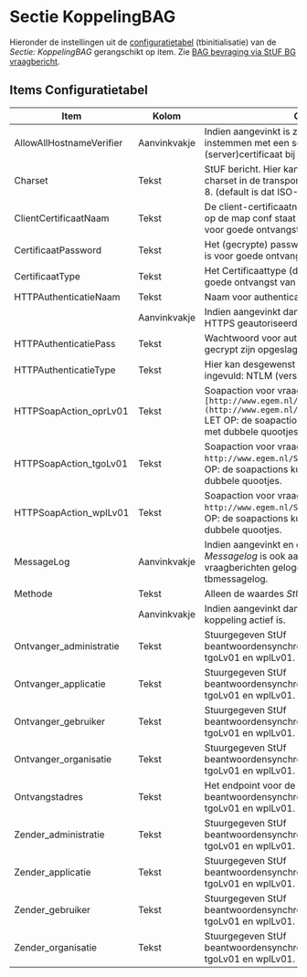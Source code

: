 # Sectie KoppelingBAG

Hieronder de instellingen uit de [configuratietabel](/docs/instellen_inrichten/configuratie.md) (tbinitialisatie) van de _Sectie: KoppelingBAG_ gerangschikt op item.
Zie [BAG bevraging via StUF BG vraagbericht](/docs/probleemoplossing/programmablokken/bag_bevraging.md).

## Items Configuratietabel

| Item                     | Kolom        | Omschrijving                                                               |
|--------------------------|--------------|----------------------------------------------------------------------------|
| AllowAllHostnameVerifier | Aanvinkvakje | Indien aangevinkt is zal de OpenWave Cloud instemmen met een self-signed of verlopen (server)certificaat bij een verbinding onder https. |
| Charset                  | Tekst        | StUF bericht. Hier kan opgegeven worden welke charset in de transport header wordt gebruikt bijv. utf-8. (default is dat ISO-8859-1). |
| ClientCertificaatNaam    | Tekst        | De client-certificaatnaam van het certificaat (zoals die op de map conf staat op de WSAS-server) dat nodig is voor goede ontvangst van het StUF-BG 310 bericht. |
| CertificaatPassword      | Tekst        | Het (gecrypte) password van het certificaat dat nodig is voor goede ontvangst van het StUF-BG 310 bericht. |
| CertificaatType          | Tekst        | Het Certificaattype (default PKCS12) dat nodig is voor goede ontvangst van het StUF-BG 310 bericht. |
| HTTPAuthenticatieNaam    | Tekst        | Naam voor authenticatie binnen https.                                      |
|                          | Aanvinkvakje | Indien aangevinkt dan wordt de verzending over HTTPS geautoriseerd met naam en wachtwoord. |
| HTTPAuthenticatiePass    | Tekst        | Wachtwoord voor authenticatie binnen HTTPS. Kan gecrypt zijn opgeslagen.   |
| HTTPAuthenticatieType    | Tekst        | Hier kan desgewenst het authenticatietype worden ingevuld: NTLM (versie 1) of Basic (default waarde). |
| HTTPSoapAction_oprLv01   | Tekst        | Soapaction voor vraag-bericht oprLv01: `[http://www.egem.nl/StUF/sector/bg/0310/oprLv01](http://www.egem.nl/StUF/sector/bg/0310/oprLv01.md)` LET OP: de soapactions kunnen ingesloten moeten zijn met dubbele quootjes. |
| HTTPSoapAction_tgoLv01   | Tekst        | Soapaction voor vraag-bericht tgoLv01: `http://www.egem.nl/StUF/sector/bg/0310/tgoLv01` LET OP: de soapactions kunnen ingesloten moeten zijn met dubbele quootjes. |
| HTTPSoapAction_wplLv01   | Tekst        | Soapaction voor vraag-bericht wplLv01: `http://www.egem.nl/StUF/sector/bg/0310/wplLv01` LET OP: de soapactions kunnen ingesloten moeten zijn met dubbele quootjes. |
| MessageLog               | Aanvinkvakje | Indien aangevinkt en de instelling _Sectie: OWB Item: Messagelog_ is ook aangevinkt, dan worden de NHR vraagberichten gelogd in de beheertabel tbmessagelog. |
| Methode                  | Tekst        | Alleen de waardes _StUF-310_ is toegestaan.                                |
|                          | Aanvinkvakje | Indien aangevinkt dan begrijpt het programma dat de koppeling actief is.   |
| Ontvanger_administratie  | Tekst        | Stuurgegeven StUf beantwoordensynchronevraagberichten oprLv01, tgoLv01 en wplLv01. |
| Ontvanger_applicatie     | Tekst        | Stuurgegeven StUf beantwoordensynchronevraagberichten oprLv01, tgoLv01 en wplLv01. |
| Ontvanger_gebruiker      | Tekst        | Stuurgegeven StUf beantwoordensynchronevraagberichten oprLv01, tgoLv01 en wplLv01. |
| Ontvanger_organisatie    | Tekst        | Stuurgegeven StUf beantwoordensynchronevraagberichten oprLv01, tgoLv01 en wplLv01. |
| Ontvangstadres           | Tekst        | Het endpoint voor de StUF-BG 310 beantwoordensynchronevraagberichten: oprLv01, tgoLv01 en wplLv01. |
| Zender_administratie     | Tekst        | Stuurgegeven StUf beantwoordensynchronevraagberichten oprLv01, tgoLv01 en wplLv01. |
| Zender_applicatie        | Tekst        | Stuurgegeven StUf beantwoordensynchronevraagberichten oprLv01, tgoLv01 en wplLv01. |
| Zender_gebruiker         | Tekst        | Stuurgegeven StUf beantwoordensynchronevraagberichten oprLv01, tgoLv01 en wplLv01. |
| Zender_organisatie       | Tekst        | Stuurgegeven StUf beantwoordensynchronevraagberichten oprLv01, tgoLv01 en wplLv01. |

